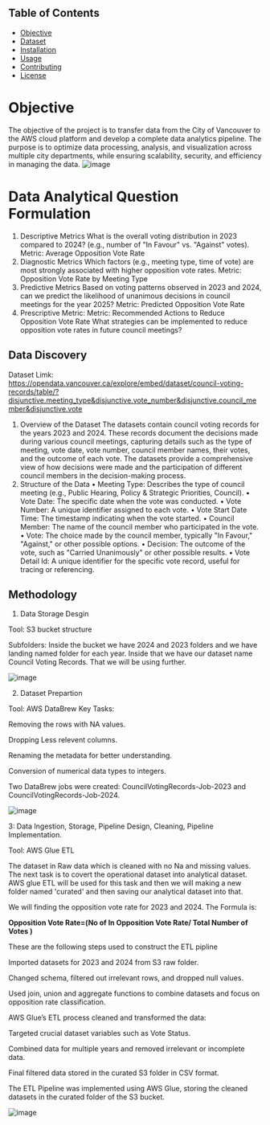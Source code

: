 ## Table of Contents

- [Objective](#objective)
- [Dataset](#dataset)
- [Installation](#installation)
- [Usage](#usage)
- [Contributing](#contributing)
- [License](#license)
# Objective

The objective of the project is to transfer data from the City of Vancouver to the AWS cloud platform and develop a complete data analytics pipeline. The purpose is to optimize data processing, analysis, and visualization across multiple city departments, while ensuring scalability, security, and efficiency in managing the data.
![image](https://github.com/user-attachments/assets/cb8c1496-5a52-40c2-b3fd-4a53ea6e7e74)

# Data Analytical Question Formulation
1.	Descriptive Metrics
What is the overall voting distribution in 2023 compared to 2024? (e.g., number of "In Favour" vs. "Against" votes).
Metric: Average Opposition Vote Rate
2.	Diagnostic Metrics
Which factors (e.g., meeting type, time of vote) are most strongly associated with higher opposition vote rates.
Metric: Opposition Vote Rate by Meeting Type
3.	Predictive Metrics
Based on voting patterns observed in 2023 and 2024, can we predict the likelihood of unanimous decisions in council meetings for the year 2025?
Metric: Predicted Opposition Vote Rate
4.	Prescriptive Metric:
Metric: Recommended Actions to Reduce Opposition Vote Rate
What strategies can be implemented to reduce opposition vote rates in future council meetings?


## Data Discovery

Dataset Limk: https://opendata.vancouver.ca/explore/embed/dataset/council-voting-records/table/?disjunctive.meeting_type&disjunctive.vote_number&disjunctive.council_member&disjunctive.vote

1. Overview of the Dataset
The datasets contain council voting records for the years 2023 and 2024. These records document the decisions made during various council meetings, capturing details such as the type of meeting, vote date, vote number, council member names, their votes, and the outcome of each vote. The datasets provide a comprehensive view of how decisions were made and the participation of different council members in the decision-making process.
2. Structure of the Data
•	Meeting Type: Describes the type of council meeting (e.g., Public Hearing, Policy & Strategic Priorities, Council).
•	Vote Date: The specific date when the vote was conducted.
•	Vote Number: A unique identifier assigned to each vote.
•	Vote Start Date Time: The timestamp indicating when the vote started.
•	Council Member: The name of the council member who participated in the vote.
•	Vote: The choice made by the council member, typically "In Favour," "Against," or other possible options.
•	Decision: The outcome of the vote, such as "Carried Unanimously" or other possible results.
•	Vote Detail Id: A unique identifier for the specific vote record, useful for tracing or referencing.


## Methodology 
1. Data Storage Desgin
   
Tool: S3 bucket structure

Subfolders: Inside the bucket we have 2024 and 2023 folders and we have landing named folder for each year. Inside that we have our dataset name Council Voting Records. That we will be using further.

![image](https://github.com/user-attachments/assets/1668a4df-3f7b-4432-8854-eb93d70b5647)

2. Dataset Prepartion

Tool: AWS DataBrew
Key Tasks:

Removing the rows with NA values.

Dropping Less relevent columns.

Renaming the metadata for better understanding.

Conversion of numerical data types to integers.

Two DataBrew jobs were created: CouncilVotingRecords-Job-2023 and CouncilVotingRecords-Job-2024.

![image](https://github.com/user-attachments/assets/03dfb361-5372-4437-b36f-95abebe65731)



3: Data Ingestion, Storage, Pipeline Design, Cleaning, Pipeline Implementation.

Tool: AWS Glue ETL

The dataset in Raw data which is cleaned with no Na and missing values. The next task is to covert the operational dataset into analytical dataset. 
AWS glue ETL will be used for this task and then we will making a new folder named 'curated' and then saving our analytical dataset into that.

We will finding the opposition vote rate for 2023 and 2024.
The Formula is:

**Opposition Vote Rate=(No of In Opposition Vote Rate/ Total Number of Votes )**

These are the following steps used to construct the ETL pipline

Imported datasets for 2023 and 2024 from S3 raw folder.

Changed schema, filtered out irrelevant rows, and dropped null values.

Used join, union and aggregate functions to combine datasets and focus on opposition rate classification.

AWS Glue’s ETL process cleaned and transformed the data:

Targeted crucial dataset variables such as Vote Status.

Combined data for multiple years and removed irrelevant or incomplete data.

Final filtered data stored in the curated S3 folder in CSV format.

The ETL Pipeline was implemented using AWS Glue, storing the cleaned datasets in the curated folder of the S3 bucket.

![image](https://github.com/user-attachments/assets/69015e13-d98b-4c43-a916-430c80b25e1f)

